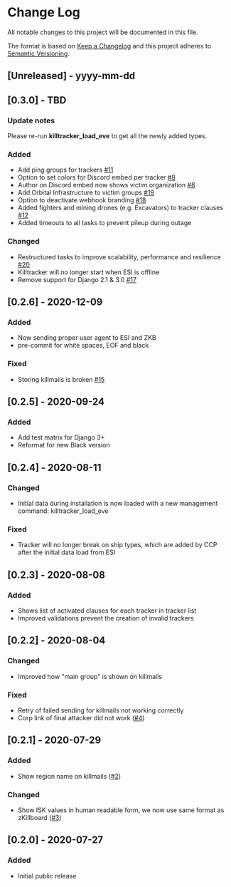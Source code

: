 # Change Log

All notable changes to this project will be documented in this file.

The format is based on [Keep a Changelog](http://keepachangelog.com/)
and this project adheres to [Semantic Versioning](http://semver.org/).

## [Unreleased] - yyyy-mm-dd

## [0.3.0] - TBD

### Update notes

Please re-run **killtracker_load_eve** to get all the newly added types.

### Added

- Add ping groups for trackers [#11](https://gitlab.com/ErikKalkoken/aa-killtracker/-/issues/11)
- Option to set colors for Discord embed per tracker [#8](https://gitlab.com/ErikKalkoken/aa-killtracker/-/issues/8)
- Author on Discord embed now shows victim organization [#8](https://gitlab.com/ErikKalkoken/aa-killtracker/-/issues/8)
- Add Orbital Infrastructure to victim groups [#19](https://gitlab.com/ErikKalkoken/aa-killtracker/-/issues/19)
- Option to deactivate webhook branding [#18](https://gitlab.com/ErikKalkoken/aa-killtracker/-/issues/18)
- Added fighters and mining drones (e.g. Excavators) to tracker clauses [#12](https://gitlab.com/ErikKalkoken/aa-killtracker/-/issues/12)
- Added timeouts to all tasks to prevent pileup during outage

### Changed

- Restructured tasks to improve scalability, performance and resilience [#20](https://gitlab.com/ErikKalkoken/aa-killtracker/-/issues/20)
- Killtracker will no longer start when ESI is offline
- Remove support for Django 2.1 & 3.0 [#17](https://gitlab.com/ErikKalkoken/aa-killtracker/-/issues/17)

## [0.2.6] - 2020-12-09

### Added

- Now sending proper user agent to ESI and ZKB
- pre-commit for white spaces, EOF and black

### Fixed

- Storing killmails is broken [#15](https://gitlab.com/ErikKalkoken/aa-killtracker/-/issues/15)

## [0.2.5] - 2020-09-24

### Added

- Add test matrix for Django 3+
- Reformat for new Black version

## [0.2.4] - 2020-08-11

### Changed

- Initial data during installation is now loaded with a new management command: killtracker_load_eve

### Fixed

- Tracker will no longer break on ship types, which are added by CCP after the initial data load from ESI

## [0.2.3] - 2020-08-08

### Added

- Shows list of activated clauses for each tracker in tracker list
- Improved validations prevent the creation of invalid trackers

## [0.2.2] - 2020-08-04

### Changed

- Improved how "main group" is shown on killmails

### Fixed

- Retry of failed sending for killmails not working correctly
- Corp link of final attacker did not work ([#4](https://gitlab.com/ErikKalkoken/aa-killtracker/-/issues/4))

## [0.2.1] - 2020-07-29

### Added

- Show region name on killmails ([#2](https://gitlab.com/ErikKalkoken/aa-killtracker/-/issues/2))

### Changed

- Show ISK values in human readable form, we now use same format as zKillboard ([#3](https://gitlab.com/ErikKalkoken/aa-killtracker/-/issues/3))

## [0.2.0] - 2020-07-27

### Added

- Initial public release
